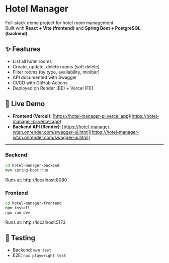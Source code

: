 # Hotel Manager

Full-stack demo project for hotel room management.  
Built with **React + Vite (frontend)** and **Spring Boot + PostgreSQL (backend)**.

## ✨ Features
- List all hotel rooms
- Create, update, delete rooms (soft delete)
- Filter rooms (by type, availability, minibar)
- API documented with Swagger
- CI/CD with GitHub Actions
- Deployed on Render (BE) + Vercel (FE)

## 🚀 Live Demo

- **Frontend (Vercel)**: [https://hotel-manager-pi.vercel.app](https://hotel-manager-pi.vercel.app)
- **Backend API (Render)**: [https://hotel-manager-wtan.onrender.com/swagger-ui.html](https://hotel-manager-wtan.onrender.com/swagger-ui.html)

---

### Backend
```bash
cd hotel-manager-backend
mvn spring-boot:run
```
Runs at: http://localhost:8080

### Frontend
```bash
cd hotel-manager-frontend
npm install
npm run dev
```
Runs at: http://localhost:5173

## 🧪 Testing
- Backend: `mvn test`
- E2E: `npx playwright test`
